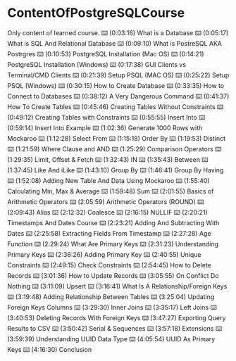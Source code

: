 # ContentOfPostgreSQLCourse
Only content of learned course. 
 ⌨️ (0:03:16) What is a Database
 ⌨️ (0:05:17) What is SQL And Relational Database
 ⌨️ (0:09:10) What is PostreSQL AKA Postrgres
 ⌨️ (0:10:53) PostgreSQL Installation (Mac OS)
 ⌨️ (0:14:21) PostgreSQL Installation (Windows)
 ⌨️ (0:17:38) GUI Clients vs Terminal/CMD Clients
 ⌨️ (0:21:39) Setup PSQL (MAC OS)
 ⌨️ (0:25:22) Setup PSQL (Windows)
 ⌨️ (0:30:15) How to Create Database
 ⌨️ (0:33:35) How to Connect to Databases
 ⌨️ (0:38:12) A Very Dangerous Command
 ⌨️ (0:41:37) How To Create Tables
 ⌨️ (0:45:46) Creating Tables Without Constraints
 ⌨️ (0:49:12) Creating Tables with Constraints
 ⌨️ (0:55:55) Insert Into
 ⌨️ (0:59:14) Insert Into Example
 ⌨️ (1:02:36) Generate 1000 Rows with Mockaroo
 ⌨️ (1:12:28) Select From
 ⌨️ (1:15:18) Order By
 ⌨️ (1:19:53) Distinct
 ⌨️ (1:21:59) Where Clause and AND
 ⌨️ (1:25:29) Comparison Operators
 ⌨️ (1:29:35) Limit, Offset & Fetch
 ⌨️ (1:32:43) IN
 ⌨️ (1:35:43) Between
 ⌨️ (1:37:45) Like And iLike
 ⌨️ (1:43:10) Group By
 ⌨️ (1:46:41) Group By Having
 ⌨️ (1:52:08) Adding New Table And Data Using Mockaroo
 ⌨️ (1:55:40) Calculating Min, Max & Average
 ⌨️ (1:59:48) Sum
 ⌨️ (2:01:55) Basics of Arithmetic Operators
 ⌨️ (2:05:59) Arithmetic Operators (ROUND)
 ⌨️ (2:09:43) Alias
 ⌨️ (2:12:32) Coalesce
 ⌨️ (2:16:15) NULLIF
 ⌨️ (2:20:21) Timestamps And Dates Course
 ⌨️ (2:23:21) Adding And Subtracting With Dates
 ⌨️ (2:25:58) Extracting Fields From Timestamp
 ⌨️ (2:27:28) Age Function
 ⌨️ (2:29:24) What Are Primary Keys
 ⌨️ (2:31:23) Understanding Primary Keys
 ⌨️ (2:36:26) Adding Primary Key
 ⌨️ (2:40:55) Unique Constraints
 ⌨️ (2:49:15) Check Constraints
 ⌨️ (2:54:45) How to Delete Records
 ⌨️ (3:01:36) How to Update Records
 ⌨️ (3:05:55) On Conflict Do Nothing
 ⌨️ (3:11:09) Upsert
 ⌨️ (3:16:41) What Is A Relationship/Foreign Keys
 ⌨️ (3:19:48) Adding Relationship Between Tables
 ⌨️ (3:25:04) Updating Foreign Keys Columns
 ⌨️ (3:29:30) Inner Joins
 ⌨️ (3:35:17) Left Joins
 ⌨️ (3:40:53) Deleting Records With Foreign Keys
 ⌨️ (3:47:27) Exporting Query Results to CSV
 ⌨️ (3:50:42) Serial & Sequences
 ⌨️ (3:57:18) Extensions
 ⌨️ (3:59:39) Understanding UUID Data Type
 ⌨️ (4:05:54) UUID As Primary Keys
 ⌨️ (4:16:30) Conclusion
